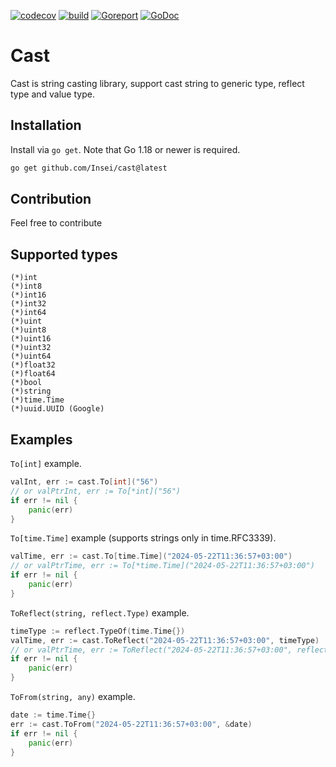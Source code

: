 [![codecov](https://codecov.io/github/Insei/cast/graph/badge.svg?token=KPPYANT85P)](https://codecov.io/github/Insei/cast)
[![build](https://github.com/insei/cast/actions/workflows/go.yml/badge.svg)](https://github.com/Insei/cast/actions/workflows/go.yml)
[![Goreport](https://goreportcard.com/badge/github.com/insei/cast)](https://goreportcard.com/report/github.com/insei/cast)
[![GoDoc](https://godoc.org/github.com/insei/cast?status.svg)](https://godoc.org/github.com/insei/cast)
# Cast
Cast is string casting library, support cast string to generic type, reflect type and value type.

## Installation
Install via `go get`. Note that Go 1.18 or newer is required.
```bash
go get github.com/Insei/cast@latest
```
## Contribution
Feel free to contribute
## Supported types
```
(*)int
(*)int8
(*)int16
(*)int32
(*)int64
(*)uint
(*)uint8
(*)uint16
(*)uint32
(*)uint64
(*)float32
(*)float64
(*)bool
(*)string
(*)time.Time
(*)uuid.UUID (Google)
```
## Examples
`To[int]` example.
```go
valInt, err := cast.To[int]("56")
// or valPtrInt, err := To[*int]("56")
if err != nil {
	panic(err)
}
```
`To[time.Time]` example (supports strings only in time.RFC3339).
```go
valTime, err := cast.To[time.Time]("2024-05-22T11:36:57+03:00")
// or valPtrTime, err := To[*time.Time]("2024-05-22T11:36:57+03:00")
if err != nil {
	panic(err)
}
```
`ToReflect(string, reflect.Type)` example.
```go
timeType := reflect.TypeOf(time.Time{})
valTime, err := cast.ToReflect("2024-05-22T11:36:57+03:00", timeType)
// or valPtrTime, err := ToReflect("2024-05-22T11:36:57+03:00", reflect.PointerTo(timeType))
if err != nil {
	panic(err)
}
```
`ToFrom(string, any)` example.
```go
date := time.Time{}
err := cast.ToFrom("2024-05-22T11:36:57+03:00", &date)
if err != nil {
	panic(err)
}
```
